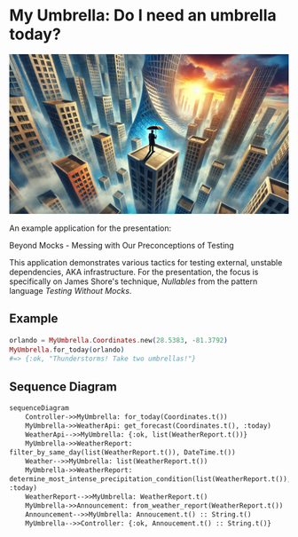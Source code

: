 # My Umbrella: Do I need an umbrella today?

![My Umbrella](./assets/umbrella.webp)

An example application for the presentation:

Beyond Mocks - Messing with Our Preconceptions of Testing

This application demonstrates various tactics for testing external, unstable dependencies, AKA
infrastructure. For the presentation, the focus is specifically on James Shore's technique,
_Nullables_ from the pattern language _Testing Without Mocks_.

## Example

```elixir
orlando = MyUmbrella.Coordinates.new(28.5383, -81.3792)
MyUmbrella.for_today(orlando)
#=> {:ok, "Thunderstorms! Take two umbrellas!"}
```

## Sequence Diagram

```mermaid
sequenceDiagram
    Controller->>MyUmbrella: for_today(Coordinates.t())
    MyUmbrella->>WeatherApi: get_forecast(Coordinates.t(), :today)
    WeatherApi-->>MyUmbrella: {:ok, list(WeatherReport.t())}
    MyUmbrella->>WeatherReport: filter_by_same_day(list(WeatherReport.t()), DateTime.t())
    Weather-->>MyUmbrella: list(WeatherReport.t())
    MyUmbrella->>WeatherReport: determine_most_intense_precipitation_condition(list(WeatherReport.t()), :today)
    WeatherReport-->>MyUmbrella: WeatherReport.t()
    MyUmbrella->>Announcement: from_weather_report(WeatherReport.t())
    Announcement-->>MyUmbrella: Annoucement.t() :: String.t()
    MyUmbrella-->>Controller: {:ok, Annoucement.t() :: String.t()}
```
